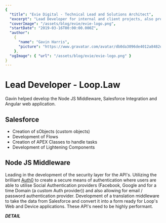 ```yaml
---
{
  "title": "Evie Digital - Technical Lead and Solutions Architect",
  "excerpt": "Lead Developer for internal and client projects, also provide Evie's clients Architectural support with the rollout of CEL Mobile",
  "coverImage": "/assets/blog/evie/evie-logo.png",
  "startDate": "2019-03-16T00:00:00.000Z",
  "author":
    {
      "name": "Gavin Harris",
      "picture": "https://www.gravatar.com/avatar/db0da3096de4012a8482db72d561a279"
    },
  "ogImage": { "url": "/assets/blog/evie/evie-logo.png" }
}
---
```

# Lead Developer - Loop.Law

Gavin helped develop the Node JS Middleware, Salesforce Integration and Angular web application.

## Salesforce

* Creation of sObjects (custom objects)
* Development of Flows
* Creation of APEX Classes to handle tasks
* Development of Lightening Components

## Node JS Middleware

Leading in the development of the security layer for the API's. Utilizing the brilliant [Auth0](https://www.auth0.com) to create a secure means of authentication
where users are able to utilise Social Authentication providers (Facebook, Google and for a time Domain (a custom Auth provider)) and also allowing for email / password authentication provider.
Development of a translation middleware to take the data from Salesforce and convert it into a form ready for Loop's Web and Device applications.
These API's need to be highly performant.

*******DETAIL*******